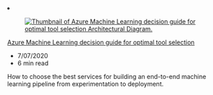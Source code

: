 <!-- This file is automatically generated by build/architectures/build_index.py. Any updates will be lost. -->

<!-- markdownlint-disable MD033 -->

<li class="grid-item item-column" data-categories="Developer Tools Hybrid ">
<article class="card">
    <div class="card-header has-margin-bottom-none" aria-hidden="true">
        <figure class="image diagram has-height-175 has-overflow-hidden level">
            <a href="/azure/architecture/example-scenario/mlops/aml-decision-tree"><img src="/azure/architecture/browse/thumbs/aml-decision-tree.png" class="diagram" alt="Thumbnail of Azure Machine Learning decision guide for optimal tool selection Architectural Diagram." data-linktype="relative-path"></a>
        </figure>
    </div>
    <div class="card-content">
        <a class="card-content-title has-margin-top-none" href="/azure/architecture/example-scenario/mlops/aml-decision-tree">
            <p>Azure Machine Learning decision guide for optimal tool selection</p>
        </a>
        <ul class="card-content-metadata">
            <li>7/07/2020</li>
            <li>6 min read</li>
        </ul>
        <p class="card-content-description">How to choose the best services for building an end-to-end machine learning pipeline from experimentation to deployment.</p>
        <div class="bottom-to-top-fade is-hidden-mobile"></div>
    </div>
</article>
</li>
